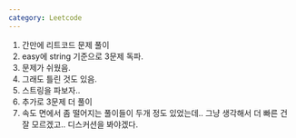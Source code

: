 ```yaml
---
category: Leetcode
---
```


1. 간만에 리트코드 문제 풀이
2. easy에 string 기준으로 3문제 독파.
3. 문제가 쉬웠음.
4. 그래도 틀린 것도 있음.
5. 스트링을 파보자..
6. 추가로 3문제 더 풀이
7. 속도 면에서 좀 떨어지는 풀이들이 두개 정도 있었는데.. 그냥 생각해서 더 빠른 건 잘 모르겠고.. 디스커션을 봐야겠다.
